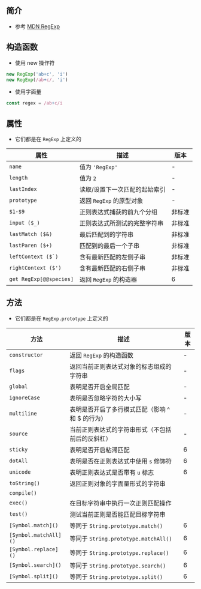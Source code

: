 ## 简介

+ 参考 [MDN RegExp](https://developer.mozilla.org/zh-CN/docs/Web/JavaScript/Reference/Global_Objects/RegExp)



## 构造函数

+ 使用 new 操作符
```js
new RegExp('ab+c', 'i')
new RegExp(/ab+c/, 'i')
```

+ 使用字面量
```js
const regex = /ab+c/i
```



## 属性

+ 它们都是在 `RegExp` 上定义的

|属性|描述|版本|
|-|-|-|
|`name`|值为 `'RegExp'`|-|
|`length`|值为 `2`|-|
|`lastIndex`|读取/设置下一次匹配的起始索引|-|
|`prototype`|返回 `RegExp` 的原型对象|-|
|`$1-$9`|正则表达式捕获的前九个分组|<Badge type="warning">非标准</Badge>|
|`input ($_)`|正则表达式所测试的完整字符串|<Badge type="warning">非标准</Badge>|
|`lastMatch ($&)`|最后匹配到的字符串|<Badge type="warning">非标准</Badge>|
|`lastParen ($+)`|匹配到的最后一个子串|<Badge type="warning">非标准</Badge>|
|``leftContext ($`)``|含有最新匹配的左侧子串|<Badge type="warning">非标准</Badge>|
|`rightContext ($')`|含有最新匹配的右侧子串|<Badge type="warning">非标准</Badge>|
|`get RegExp[@@species]`|返回 `RegExp` 的构造器|<Badge>6</Badge>|




## 方法

+ 它们都是在 `RegExp.prototype` 上定义的

|方法|描述|版本|
|-|-|-|
|`constructor`|返回 `RegExp` 的构造函数|-|
|`flags`|返回当前正则表达式对象的标志组成的字符串|-|
|`global`|表明是否开启全局匹配|-|
|`ignoreCase`|表明是否忽略字符的大小写|-|
|`multiline`|表明是否开启了多行模式匹配（影响 ^ 和 $ 的行为）|-|
|`source`|当前正则表达式的字符串形式（不包括前后的反斜杠）|-|
|`sticky`|表明是否开启粘滞匹配|<Badge>6</Badge>|
|`dotAll`|表明是否在正则表达式中使用 `s` 修饰符|<Badge>6</Badge>|
|`unicode`|表明正则表达式是否带有 `u` 标志|<Badge>6</Badge>|
|`toString()`|返回正则对象的字面量形式的字符串||-|
|`compile()`|||-|
|`exec()`|在目标字符串中执行一次正则匹配操作||-|
|`test()`|测试当前正则是否能匹配目标字符串||-|
|`[Symbol.match]()`|等同于 `String.prototype.match()`|<Badge>6</Badge>|
|`[Symbol.matchAll]()`|等同于 `String.prototype.matchAll()`|<Badge>6</Badge>|
|`[Symbol.replace]()`|等同于 `String.prototype.replace()`|<Badge>6</Badge>|
|`[Symbol.search]()`|等同于 `String.prototype.search()`|<Badge>6</Badge>|
|`[Symbol.split]()`|等同于 `String.prototype.split()`|<Badge>6</Badge>|